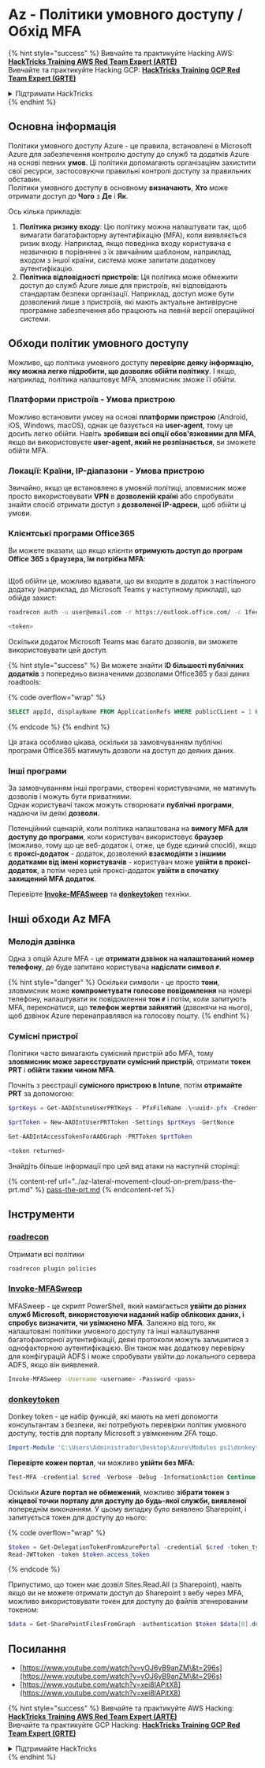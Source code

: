 # Az - Політики умовного доступу / Обхід MFA

{% hint style="success" %}
Вивчайте та практикуйте Hacking AWS:<img src="../../../.gitbook/assets/image (1) (1) (1).png" alt="" data-size="line">[**HackTricks Training AWS Red Team Expert (ARTE)**](https://training.hacktricks.xyz/courses/arte)<img src="../../../.gitbook/assets/image (1) (1) (1).png" alt="" data-size="line">\
Вивчайте та практикуйте Hacking GCP: <img src="../../../.gitbook/assets/image (2).png" alt="" data-size="line">[**HackTricks Training GCP Red Team Expert (GRTE)**<img src="../../../.gitbook/assets/image (2).png" alt="" data-size="line">](https://training.hacktricks.xyz/courses/grte)

<details>

<summary>Підтримати HackTricks</summary>

* Перевірте [**плани підписки**](https://github.com/sponsors/carlospolop)!
* **Приєднуйтесь до** 💬 [**групи Discord**](https://discord.gg/hRep4RUj7f) або [**групи Telegram**](https://t.me/peass) або **слідкуйте** за нами в **Twitter** 🐦 [**@hacktricks\_live**](https://twitter.com/hacktricks_live)**.**
* **Діліться хакерськими трюками, надсилаючи PR до** [**HackTricks**](https://github.com/carlospolop/hacktricks) та [**HackTricks Cloud**](https://github.com/carlospolop/hacktricks-cloud) репозиторіїв на GitHub.

</details>
{% endhint %}

## Основна інформація

Політики умовного доступу Azure - це правила, встановлені в Microsoft Azure для забезпечення контролю доступу до служб та додатків Azure на основі певних **умов**. Ці політики допомагають організаціям захистити свої ресурси, застосовуючи правильні контролі доступу за правильних обставин.\
Політики умовного доступу в основному **визначають**, **Хто** може отримати доступ до **Чого** з **Де** і **Як**.

Ось кілька прикладів:

1. **Політика ризику входу**: Цю політику можна налаштувати так, щоб вимагати багатофакторну аутентифікацію (MFA), коли виявляється ризик входу. Наприклад, якщо поведінка входу користувача є незвичною в порівнянні з їх звичайним шаблоном, наприклад, входом з іншої країни, система може запитати додаткову аутентифікацію.
2. **Політика відповідності пристроїв**: Ця політика може обмежити доступ до служб Azure лише для пристроїв, які відповідають стандартам безпеки організації. Наприклад, доступ може бути дозволений лише з пристроїв, які мають актуальне антивірусне програмне забезпечення або працюють на певній версії операційної системи.

## Обходи політик умовного доступу

Можливо, що політика умовного доступу **перевіряє деяку інформацію, яку можна легко підробити, що дозволяє обійти політику**. І якщо, наприклад, політика налаштовує MFA, зловмисник зможе її обійти.

### Платформи пристроїв - Умова пристрою

Можливо встановити умову на основі **платформи пристрою** (Android, iOS, Windows, macOS), однак це базується на **user-agent**, тому це досить легко обійти. Навіть **зробивши всі опції обов'язковими для MFA**, якщо ви використовуєте **user-agent, який не розпізнається**, ви зможете обійти MFA.

### Локації: Країни, IP-діапазони - Умова пристрою

Звичайно, якщо це встановлено в умовній політиці, зловмисник може просто використовувати **VPN** в **дозволеній країні** або спробувати знайти спосіб отримати доступ з **дозволеної IP-адреси**, щоб обійти ці умови.

### Клієнтські програми Office365

Ви можете вказати, що якщо клієнти **отримують доступ до програм Office 365 з браузера, їм потрібна MFA**:

<figure><img src="../../../.gitbook/assets/image (318).png" alt=""><figcaption></figcaption></figure>

Щоб обійти це, можливо вдавати, що ви входите в додаток з настільного додатку (наприклад, до Microsoft Teams у наступному прикладі), що обійде захист:
```bash
roadrecon auth -u user@email.com -r https://outlook.office.com/ -c 1fec8e78-bce4-4aaf-ab1b-5451cc387264 --tokrns-stdout

<token>
```
Оскільки додаток Microsoft Teams має багато дозволів, ви зможете використовувати цей доступ.

{% hint style="success" %}
Ви можете знайти I**D більшості публічних додатків** з попередньо визначеними дозволами Office365 у базі даних roadtools:

{% code overflow="wrap" %}
```sql
SELECT appId, displayName FROM ApplicationRefs WHERE publicCLient = 1 ORDER BY displayName ASC
```
{% endcode %}
{% endhint %}

Ця атака особливо цікава, оскільки за замовчуванням публічні програми Office365 матимуть дозволи на доступ до деяких даних.

### Інші програми

За замовчуванням інші програми, створені користувачами, не матимуть дозволів і можуть бути приватними.\
Однак користувачі також можуть створювати **публічні** **програми**, надаючи їм деякі **дозволи.**

Потенційний сценарій, коли політика налаштована на **вимогу MFA для доступу до програми**, коли користувач використовує **браузер** (можливо, тому що це веб-додаток і, отже, це буде єдиний спосіб), якщо є **проксі-додаток** - додаток, дозволений **взаємодіяти з іншими додатками від імені користувачів** - користувач може **увійти в проксі-додаток**, а потім через цей проксі-додаток **увійти в спочатку захищений MFA додаток**.

Перевірте [**Invoke-MFASweep**](az-conditional-access-policies-mfa-bypass.md#invoke-mfasweep) та [**donkeytoken**](az-conditional-access-policies-mfa-bypass.md#donkeytoken) техніки.

## Інші обходи Az MFA

### Мелодія дзвінка

Одна з опцій Azure MFA - це **отримати дзвінок на налаштований номер телефону**, де буде запитано користувача **надіслати символ `#`**.

{% hint style="danger" %}
Оскільки символи - це просто **тони**, зловмисник може **компрометувати** **голосове повідомлення** на номері телефону, налаштувати як повідомлення **тон `#`** і потім, коли запитують MFA, переконатися, що **телефон жертви зайнятий** (дзвонячи на нього), щоб дзвінок Azure перенаправлявся на голосову пошту.
{% endhint %}

### Сумісні пристрої

Політики часто вимагають сумісний пристрій або MFA, тому **зловмисник може зареєструвати сумісний пристрій**, отримати **токен PRT** і **обійти таким чином MFA**.

Почніть з реєстрації **сумісного пристрою в Intune**, потім **отримайте PRT** за допомогою:
```powershell
$prtKeys = Get-AADIntuneUserPRTKeys - PfxFileName .\<uuid>.pfx -Credentials $credentials

$prtToken = New-AADIntUserPRTToken -Settings $prtKeys -GertNonce

Get-AADIntAccessTokenForAADGraph -PRTToken $prtToken

<token returned>
```
Знайдіть більше інформації про цей вид атаки на наступній сторінці:

{% content-ref url="../az-lateral-movement-cloud-on-prem/pass-the-prt.md" %}
[pass-the-prt.md](../az-lateral-movement-cloud-on-prem/pass-the-prt.md)
{% endcontent-ref %}

## Інструменти

### [roadrecon](https://github.com/dirkjanm/ROADtools)

Отримати всі політики
```bash
roadrecon plugin policies
```
### [Invoke-MFASweep](https://github.com/dafthack/MFASweep)

MFASweep - це скрипт PowerShell, який намагається **увійти до різних служб Microsoft, використовуючи наданий набір облікових даних, і спробує визначити, чи увімкнено MFA**. Залежно від того, як налаштовані політики умовного доступу та інші налаштування багатофакторної аутентифікації, деякі протоколи можуть залишитися з однофакторною аутентифікацією. Він також має додаткову перевірку для конфігурацій ADFS і може спробувати увійти до локального сервера ADFS, якщо він виявлений.
```bash
Invoke-MFASweep -Username <username> -Password <pass>
```
### [donkeytoken](https://github.com/silverhack/donkeytoken)

Donkey token - це набір функцій, які мають на меті допомогти консультантам з безпеки, які потребують перевірки політик умовного доступу, тестів для порталу Microsoft з увімкненим 2FA тощо.
```powershell
Import-Module 'C:\Users\Administrador\Desktop\Azure\Modulos ps1\donkeytoken' -Force
```
**Перевірте кожен портал**, чи можливо **увійти без MFA**:
```powershell
Test-MFA -credential $cred -Verbose -Debug -InformationAction Continue
```
Оскільки **Azure** **портал** **не обмежений**, можливо **зібрати токен з кінцевої точки порталу для доступу до будь-якої служби, виявленої** попереднім виконанням. У цьому випадку було виявлено Sharepoint, і запитується токен для доступу до нього:

{% code overflow="wrap" %}
```powershell
$token = Get-DelegationTokenFromAzurePortal -credential $cred -token_type microsoft.graph -extension_type Microsoft_Intune
Read-JWTtoken -token $token.access_token
```
{% endcode %}

Припустимо, що токен має дозвіл Sites.Read.All (з Sharepoint), навіть якщо ви не можете отримати доступ до Sharepoint з вебу через MFA, можливо використовувати токен для доступу до файлів згенерованим токеном:
```powershell
$data = Get-SharePointFilesFromGraph -authentication $token $data[0].downloadUrl
```
## Посилання

* [https://www.youtube.com/watch?v=yOJ6yB9anZM\&t=296s](https://www.youtube.com/watch?v=yOJ6yB9anZM\&t=296s)
* [https://www.youtube.com/watch?v=xei8lAPitX8](https://www.youtube.com/watch?v=xei8lAPitX8)

{% hint style="success" %}
Вивчайте та практикуйте AWS Hacking:<img src="../../../.gitbook/assets/image (1) (1) (1).png" alt="" data-size="line">[**HackTricks Training AWS Red Team Expert (ARTE)**](https://training.hacktricks.xyz/courses/arte)<img src="../../../.gitbook/assets/image (1) (1) (1).png" alt="" data-size="line">\
Вивчайте та практикуйте GCP Hacking: <img src="../../../.gitbook/assets/image (2).png" alt="" data-size="line">[**HackTricks Training GCP Red Team Expert (GRTE)**<img src="../../../.gitbook/assets/image (2).png" alt="" data-size="line">](https://training.hacktricks.xyz/courses/grte)

<details>

<summary>Підтримайте HackTricks</summary>

* Перевірте [**плани підписки**](https://github.com/sponsors/carlospolop)!
* **Приєднуйтесь до** 💬 [**групи Discord**](https://discord.gg/hRep4RUj7f) або [**групи telegram**](https://t.me/peass) або **слідкуйте** за нами в **Twitter** 🐦 [**@hacktricks\_live**](https://twitter.com/hacktricks_live)**.**
* **Діліться хакерськими трюками, надсилаючи PR до** [**HackTricks**](https://github.com/carlospolop/hacktricks) та [**HackTricks Cloud**](https://github.com/carlospolop/hacktricks-cloud) репозиторіїв на github.

</details>
{% endhint %}
